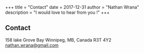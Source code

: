 +++
title = "Contact"
date = 2017-12-31
author = "Nathan Wrana"
description = "I would love to hear from you !"
+++

## Contact

158 lake Grove Bay
Winnipeg, MB, Canada
R3T 4Y2
nathan.wrana@gmail.com
